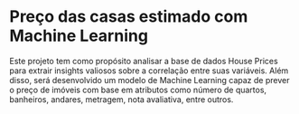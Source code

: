 # Preço das casas estimado com Machine Learning
Este projeto tem como propósito analisar a base de dados House Prices para extrair insights valiosos sobre a correlação entre suas variáveis. Além disso, será desenvolvido um modelo de Machine Learning capaz de prever o preço de imóveis com base em atributos como número de quartos, banheiros, andares, metragem, nota avaliativa, entre outros.
